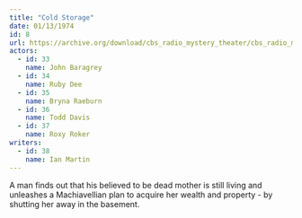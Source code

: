 ```yaml
---
title: "Cold Storage"
date: 01/13/1974
id: 8
url: https://archive.org/download/cbs_radio_mystery_theater/cbs_radio_mystery_theater-0001-0050.zip/cbs_radio_mystery_theater-0001-0050%2Fcbsrmt_0008_cold_storage.mp3
actors:  
  - id: 33
    name: John Baragrey  
  - id: 34
    name: Ruby Dee  
  - id: 35
    name: Bryna Raeburn  
  - id: 36
    name: Todd Davis  
  - id: 37
    name: Roxy Roker
writers:  
  - id: 38
    name: Ian Martin
---
```

A man finds out that his believed to be dead mother is still living and unleashes a Machiavellian plan to acquire her wealth and property - by shutting her away in the basement.